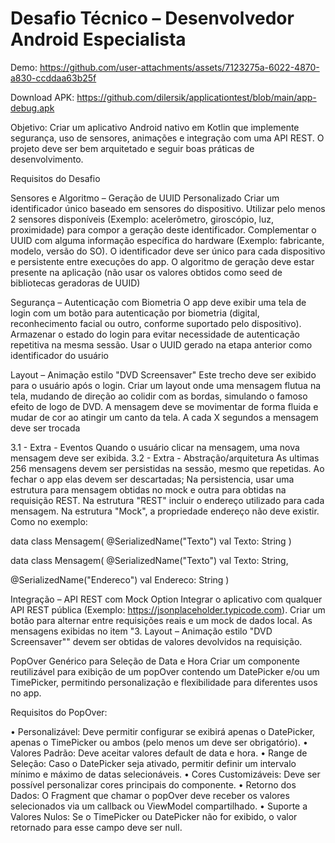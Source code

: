# Desafio Técnico – Desenvolvedor Android Especialista
Demo: https://github.com/user-attachments/assets/7123275a-6022-4870-a830-ccddaa63b25f

Download APK: https://github.com/dilersik/applicationtest/blob/main/app-debug.apk

Objetivo: Criar um aplicativo Android nativo em Kotlin que implemente segurança, uso de sensores, animações e integração com uma API REST. O projeto deve ser bem arquitetado e seguir boas práticas de desenvolvimento.

Requisitos do Desafio

Sensores e Algoritmo – Geração de UUID Personalizado Criar um identificador único baseado em sensores do dispositivo. Utilizar pelo menos 2 sensores disponíveis (Exemplo: acelerômetro, giroscópio, luz, proximidade) para compor a geração deste identificador. Complementar o UUID com alguma informação específica do hardware (Exemplo: fabricante, modelo, versão do SO). O identificador deve ser único para cada dispositivo e persistente entre execuções do app. O algoritmo de geração deve estar presente na aplicação (não usar os valores obtidos como seed de bibliotecas geradoras de UUID)

Segurança – Autenticação com Biometria O app deve exibir uma tela de login com um botão para autenticação por biometria (digital, reconhecimento facial ou outro, conforme suportado pelo dispositivo). Armazenar o estado do login para evitar necessidade de autenticação repetitiva na mesma sessão. Usar o UUID gerado na etapa anterior como identificador do usuário

Layout – Animação estilo "DVD Screensaver" Este trecho deve ser exibido para o usuário após o login. Criar um layout onde uma mensagem flutua na tela, mudando de direção ao colidir com as bordas, simulando o famoso efeito de logo de DVD. A mensagem deve se movimentar de forma fluida e mudar de cor ao atingir um canto da tela. A cada X segundos a mensagem deve ser trocada

3.1 - Extra - Eventos Quando o usuário clicar na mensagem, uma nova mensagem deve ser exibida. 3.2 - Extra - Abstração/arquitetura As ultimas 256 mensagens devem ser persistidas na sessão, mesmo que repetidas. Ao fechar o app elas devem ser descartadas; Na persistencia, usar uma estrutura para mensagem obtidas no mock e outra para obtidas na requisição REST. Na estrutura "REST" incluir o endereço utilizado para cada mensagem. Na estrutura "Mock", a propriedade endereço não deve existir. Como no exemplo:

data class Mensagem( @SerializedName("Texto") val Texto: String )

data class Mensagem( @SerializedName("Texto") val Texto: String,

@SerializedName("Endereco") val Endereco: String )

Integração – API REST com Mock Option Integrar o aplicativo com qualquer API REST pública (Exemplo: https://jsonplaceholder.typicode.com). Criar um botão para alternar entre requisições reais e um mock de dados local. As mensagens exibidas no item "3. Layout – Animação estilo "DVD Screensaver"" devem ser obtidas de valores devolvidos na requisição.

PopOver Genérico para Seleção de Data e Hora Criar um componente reutilizável para exibição de um popOver contendo um DatePicker e/ou um TimePicker, permitindo personalização e flexibilidade para diferentes usos no app.

Requisitos do PopOver:

• Personalizável: Deve permitir configurar se exibirá apenas o DatePicker, apenas o TimePicker ou ambos (pelo menos um deve ser obrigatório). • Valores Padrão: Deve aceitar valores default de data e hora. • Range de Seleção: Caso o DatePicker seja ativado, permitir definir um intervalo mínimo e máximo de datas selecionáveis. • Cores Customizáveis: Deve ser possível personalizar cores principais do componente. • Retorno dos Dados: O Fragment que chamar o popOver deve receber os valores selecionados via um callback ou ViewModel compartilhado. • Suporte a Valores Nulos: Se o TimePicker ou DatePicker não for exibido, o valor retornado para esse campo deve ser null.
